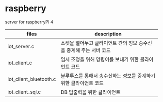 # raspberry
server for raspberryPI 4

| files | description |
| --- | --- |
| iot_server.c | 소켓을 열어두고 클라이언트 간의 정보 송수신을 중계해 주는 서버 코드 |
| iot_client.c | 임시 조정을 위해 명령어를 보내기 위한 클라이언트 코드 |
| iot_client_bluetooth.c | 블루투스를 통해서 송수신하는 정보를 중계하기 위한 클라이언트 코드 |
| iot_client_sql.c | DB 입출력을 위한 클라이언트 |
